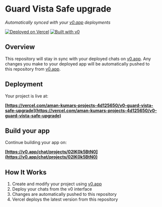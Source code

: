 # Guard Vista Safe upgrade

*Automatically synced with your [v0.app](https://v0.app) deployments*

[![Deployed on Vercel](https://img.shields.io/badge/Deployed%20on-Vercel-black?style=for-the-badge&logo=vercel)](https://vercel.com/aman-kumars-projects-4d125650/v0-guard-vista-safe-upgrade)
[![Built with v0](https://img.shields.io/badge/Built%20with-v0.app-black?style=for-the-badge)](https://v0.app/chat/projects/02lK0k5BtN0)

## Overview

This repository will stay in sync with your deployed chats on [v0.app](https://v0.app).
Any changes you make to your deployed app will be automatically pushed to this repository from [v0.app](https://v0.app).

## Deployment

Your project is live at:

**[https://vercel.com/aman-kumars-projects-4d125650/v0-guard-vista-safe-upgrade](https://vercel.com/aman-kumars-projects-4d125650/v0-guard-vista-safe-upgrade)**

## Build your app

Continue building your app on:

**[https://v0.app/chat/projects/02lK0k5BtN0](https://v0.app/chat/projects/02lK0k5BtN0)**

## How It Works

1. Create and modify your project using [v0.app](https://v0.app)
2. Deploy your chats from the v0 interface
3. Changes are automatically pushed to this repository
4. Vercel deploys the latest version from this repository
